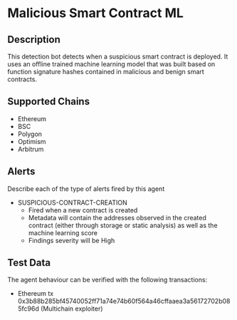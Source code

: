 # Malicious Smart Contract ML

## Description

This detection bot detects when a suspicious smart contract is deployed. It uses an offline trained machine learning model that was built based on function signature hashes contained in malicious and benign smart contracts.

## Supported Chains

- Ethereum
- BSC
- Polygon
- Optimism
- Arbitrum

## Alerts

Describe each of the type of alerts fired by this agent

- SUSPICIOUS-CONTRACT-CREATION
  - Fired when a new contract is created
  - Metadata will contain the addresses observed in the created contract (either through storage or static analysis) as well as the machine learning score
  - Findings severity will be High

## Test Data

The agent behaviour can be verified with the following transactions:

- Ethereum tx 0x3b88b285bf45740052ff71a74e74b60f564a46cffaaea3a56172702b085fc96d (Multichain exploiter)